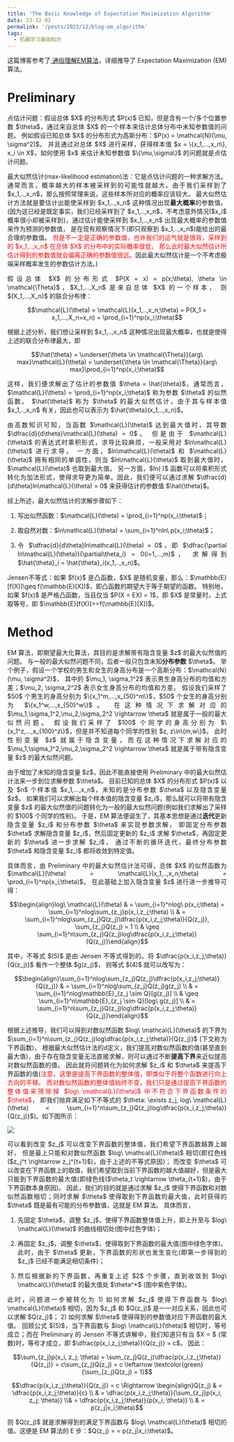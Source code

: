 ```yaml
---
title: 'The Basic Knowledge of Expectation Maximization Algorithm'
data: 23-12-02
permalink: '/posts/2023/12/blog-em_algorithm'
tags:
  - 机器学习基础知识
---
```


<p style="text-align:justify; text-justify:inter-ideograph;">这篇博客参考了<a href="https://blog.csdn.net/qq_36583400/article/details/127047093" target="_blank">
通俗理解EM算法</a>，详细推导了 Expectation Maximization (EM) 算法。</p>

<h1>Preliminary</h1>

<p style="text-align:justify; text-justify:inter-ideograph;">点估计问题：假设总体 $X$ 的分布形式 $P(x)$ 已知，但是含有一个/多个位置参数 $\theta$，通过来自总体 $X$ 的一个样本来估计总体分布中未知参数值的问题。
例如假设已知总体 $X$ 的分布形式为高斯分布：$P(x) = \mathcal{N}(\mu, \sigma^2)$。
并且通过对总体 $X$ 进行采样，获得样本值 $x = \{x_1,...,x_n\}, x_i \in X$，如何使用 $x$ 来估计未知参数值 $\{\mu,\sigma\}$ 的问题就是点估计问题。</p>

<p style="text-align:justify; text-justify:inter-ideograph;">最大似然估计(max-likelihood estimation)法：它是点估计问题的一种求解方法。
通常而言，概率越大的样本被采样到的可能性就越大。由于我们采样到了 $x_1,..,x_n$，那么按照常理来说，这些样本所对应的概率应该较大。
最大似然估计方法就是要估计出能使采样到 $x_1,..,x_n$ 这种情况出现<b>最大概率</b>的参数值。
(因为这已经是既定事实，我们已经采样到了 $x_1,..,x_n$，不考虑意外情况($x_i$ 概率很小却被采样到)，通过估计能使采样到 $x_1,..,x_n$ 出现最大概率的参数值来作为预测的参数值，
是在现有观察情况下(即只观察到 $x_1,..,x_n$)能给出的最合理的参数值。
<span style="color:red;">但是不一定是正确的参数值，也许我们的运气就是很背，采样到的 $x_1,..,x_n$ 在总体 $X$ 的分布中的实际概率很低，
那么此时最大似然估计所估计得到的参数值就会偏离正确的参数值很远。</span>因此最大似然估计是一个不考虑极端采样概率发生的参数估计方法。)</p>

<p style="text-align:justify; text-justify:inter-ideograph;">假设总体 $X$ 的分布形式 $P(X = x) = p(x;\theta), \theta \in \mathcal{\Theta}$，$X_1,...,X_n$ 是来自总体 $X$ 的一个样本，
则 $(X_1,...,X_n)$ 的联合分布律：</p>

$$\mathcal{L}(\theta) = \mathcal{L}(x_1,..,x_n;\theta) = P(X_1 = x_1,...,X_n=x_n) = \prod_{i=1}^np(x_i;\theta)$$

<p style="text-align:justify; text-justify:inter-ideograph;">根据上述分析，我们想让采样到 $x_1,..,x_n$ 这种情况出现最大概率，也就是使得上述的联合分布律最大，即</p>

$$\hat{\theta} = \underset{\theta \in \mathcal{\Theta}}{arg\ max}\mathcal{L}(\theta) = \underset{\theta \in \mathcal{\Theta}}{arg\ max}\prod_{i=1}^np(x_i;\theta)$$

<p style="text-align:justify; text-justify:inter-ideograph;">这样，我们便求解出了估计的参数值 $\theta = \hat{\theta}$。通常而言，$\mathcal{L}(\theta) = \prod_{i=1}^np(x_i;\theta)$ 称为参数 $\theta$ 的似然函数。
$\hat{\theta}$ 称为 $\theta$ 的最大似然估计，由于其与样本值 $x_1,..,x_n$ 有关，因此也可以表示为 $\hat{\theta}(x_1,..,x_n)$。</p>

<p style="text-align:justify; text-justify:inter-ideograph;">由高数知识可知，当函数 $\mathcal{L}(\theta)$ 达到最大值时，其导数 $\dfrac{d}{d\theta}\mathcal{L}(\theta) = 0$。
但是由于 $\mathcal{L}(\theta)$ 的表达式时乘积形式，求导比较麻烦，一般采用对 $ln\mathcal{L}(\theta)$ 进行求导。
一方面，$ln\mathcal{L}(\theta)$ 和 $\mathcal{L}(\theta)$ 拥有相同的单调性，则当 $ln\mathcal{L}(\theta)$ 取到最大值时，$\mathcal{L}(\theta)$ 也取到最大值。
另一方面，$ln(·)$ 函数可以将乘积形式转化为加法形式，使得求导更为简单。因此，我们便可以通过求解 $\dfrac{d}{d\theta}ln\mathcal{L}(\theta) = 0$ 来获得估计的参数值 $\hat{\theta}$。</p>

<p style="text-align:justify; text-justify:inter-ideograph;">综上所述，最大似然估计的求解步骤如下：</p>

<ol><li><p style="text-align:justify; text-justify:inter-ideograph;">写出似然函数：$\mathcal{L}(\theta) = \prod_{i=1}^np(x_i;\theta)$；</p></li>
<li><p style="text-align:justify; text-justify:inter-ideograph;">取自然对数：$ln\mathcal{L}(\theta) = \sum_{i=1}^nln\ p(x_i;\theta)$；</p></li>
<li><p style="text-align:justify; text-justify:inter-ideograph;">令 $\dfrac{d}{d\theta}ln\mathcal{L}(\theta) = 0$，即 $\dfrac{\partial ln\mathcal{L}(\theta)}{\partial\theta_i} = 0(i=1,...,m)$，
求解得到 $\hat{\theta}_i = \hat{\theta}_i(x_1,..,x_n)$。</p></li></ol>

<p style="text-align:justify; text-justify:inter-ideograph;">Jensen不等式：如果 $f(x)$ 是凸函数，$X$ 是随机变量，那么：$\mathbb{E}[f(X)]\geq f(\mathbb{E}[X])$，即凸函数的期望大于等于期望的函数。
特别地，如果 $f(x)$ 是严格凸函数，当且仅当 $P(X = EX) = 1$，即 $X$ 是常量时，上式取等号，即 $\mathbb{E}[f(X)]>=f(\mathbb{E}[X])$。</p>

<h1>Method</h1>

<p style="text-align:justify; text-justify:inter-ideograph;">EM 算法，即期望最大化算法，其目的是求解带有隐含变量 $z$ 的最大似然值的问题。
与一般的最大似然问题不同，后者一般只包含未知<b>分布参数</b> $\theta$。
举个例子，假设一个学校的男生和女生的身高分布是一个高斯分布：$\mathcal{N}(\mu, \sigma^2)$，
其中的 $\mu_1, \sigma_1^2$ 表示男生身高分布的均值和方差；$\mu_2, \sigma_2^2$ 表示女生身高分布的均值和方差。
假设我们采样了 $50$ 个男生的身高分别为 $\{x_1^m,...,x_{50}^m\}$，$50$ 个女生的身高分别为 $\{x_1^w,...,x_{50}^w\}$。
在这种情况下求解对应的 $\mu_1,\sigma_1^2,\mu_2,\sigma_2^2 \rightarrow \theta$ 就是属于一般的最大似然问题。
假设我们采样了 $100$ 个同学的身高分别为 $\{x_1^z,...,x_{100}^z\}$，但是并不知道每个同学的性别 $z, z\in\{m,w\}$。
此时性别变量 $z$ 就属于隐含变量，而在这种情况下求解对应的 $\mu_1,\sigma_1^2,\mu_2,\sigma_2^2 \rightarrow \theta$ 就是属于带有隐含变量 $z$ 的最大似然问题。</p>

<p style="text-align:justify; text-justify:inter-ideograph;">由于增加了未知的隐含变量 $z$，因此不能直接使用 Preliminary 中的最大似然估计法来一步到位求解参数 $\theta$。
目前已知的总体 $X$ 的分布形式 $P(x)$ 以及 $n$ 个样本值 $x_1,...,x_n$，未知的是分布参数 $\theta$ 以及隐含变量 $z$。
如果我们可以求解出每个样本值的隐含变量 $z_i$，那么就可以将带有隐含变量 $z$ 的最大似然值的问题转化为一般的最大似然问题(例如我们求解出了采样的 $100$ 个同学的性别)。
于是，EM 算法便诞生了，其基本思想是通过<b>迭代</b>更新隐含变量 $z_i$ 和分布参数 $\theta$ 来实现参数求解，
即固定分布参数 $\theta$ 求解隐含变量 $z_i$，然后固定更新的 $z_i$ 求解 $\theta$，再固定更新的 $\theta$ 进一步求解 $z_i$，
通过不断的循环迭代，最终分布参数 $\theta$ 和隐含变量 $z_i$ 都将收敛到特定值。</p>

<p style="text-align:justify; text-justify:inter-ideograph;">具体而言，由 Preliminary 中的最大似然估计法可得，总体 $X$ 的似然函数为 $\mathcal{L}(\theta) = \mathcal{L}(x_1,..,x_n;\theta) = \prod_{i=1}^np(x_i;\theta)$。
在此基础上加入隐含变量 $z$ 进行进一步推导可得：</p>

$$\begin{align}log\ \mathcal{L}(\theta) & = \sum_{i=1}^nlog\ p(x_i;\theta) = \sum_{i=1}^nlog\sum_{z_j}p(x_i,z_j;\theta) \\
& = \sum_{i=1}^nlog\sum_{z_j}Q(z_j)\dfrac{p(x_i,z_j;\theta)}{Q(z_j)}, \sum_{z_j}Q(z_j) = 1 \\
& \geq \sum_{i=1}^n\sum_{z_j}Q(z_j)log\dfrac{p(x_i,z_j;\theta)}{Q(z_j)}\end{align}$$

<p style="text-align:justify; text-justify:inter-ideograph;">其中，不等式 $(5)$ 是由 Jensen 不等式得到的。将 $\dfrac{p(x_i,z_j;\theta)}{Q(z_j)}$ 看作一个整体 $g(z_j)$，
则等式 $(4)$ 就可以改写为：</p>

$$\begin{align}\sum_{i=1}^nlog\sum_{z_j}Q(z_j)\dfrac{p(x_i,z_j;\theta)}{Q(z_j)} & = \sum_{i=1}^nlog\sum_{z_j}Q(z_j)g(z_j) \\
& = \sum_{i=1}^nlog\mathbb{E}_{z_j \sim Q}[g(z_j)] \\
& \geq \sum_{i=1}^n\mathbb{E}_{z_j \sim Q}[log\ g(z_j)] \\
& = \sum_{i=1}^n\sum_{z_j}Q(z_j)log\dfrac{p(x_i,z_j;\theta)}{Q(z_j)}\end{align}$$

<p style="text-align:justify; text-justify:inter-ideograph;">根据上述推导，我们可以得到对数似然函数 $log\ \mathcal{L}(\theta)$ 的下界为 $\sum_{i=1}^n\sum_{z_j}Q(z_j)log\dfrac{p(x_i,z_j;\theta)}{Q(z_j)}$ (下文称为下界函数)，
根据最大似然估计法的d定义，我们提高对数似然函数的值(甚至直到最大值)，由于存在隐含变量无法直接求解，则可以通过不断<b>提高下界</b>来近似提高对数似然函数的值。
因此就将问题转化为如何求解 $z_i$ 和 $\theta$ 来提高下界函数的值(<span style="color:red;">注意，这里是提高下界函数的整体值，即类似于将整个函数进行向上方向的平移。
而对数似然函数的整体值始终不变，我们只是通过提高下界函数的整体值来筛除掉 $log\ \mathcal{L}(\theta)$ 中不符合下界函数条件的 $\theta$</span>，
即我们抛弃满足如下不等式的 $\theta: \exists z_j, log\ \mathcal{L}(\theta) < \sum_{i=1}^n\sum_{z_j}Q(z_j)log\dfrac{p(x_i,z_j;\theta)}{Q(z_j)}$)。如下图所示：</p>

<img src="https://cai-jianfeng.github.io/images/em_algorithm.png" style="alignment: center">

<p style="text-align:justify; text-justify:inter-ideograph;">可以看到改变 $z_j$ 可以改变下界函数的整体值，我们希望下界函数越靠上越好，
但是最上只能和对数似然函数 $log\ \mathcal{L}(\theta)$ 相切(即红色线($z_j^t \rightarrow z_j^{t+1}$)，由于上述的不等式原因)；
而改变 $\theta$ 可以改变在下界函数上的取值，我们希望取到当前下界函数的越大值越好，但是最大只能到下界函数的最大值(即绿色线($\theta_t \rightarrow \theta_{t+1}$)，由于下界函数本身原因)。
因此，我们的目的就是通过求解 $z_j$ 使得下界函数和对数似然函数相切；同时求解 $\theta$ 使得取到下界函数的最大值，此时获得的 $\theta$ 既是最有可能的分布参数值，这就是 EM 算法。
具体而言，</p>

<ol><li><p style="text-align:justify; text-justify:inter-ideograph;">先固定 $\theta$，调整 $z_j$，使得下界函数整体值上升，即上升至与 $log\ \mathcal{L}(\theta)$ 的曲线相切处(图中红色字体)；</p></li>
<li><p style="text-align:justify; text-justify:inter-ideograph;">再固定 $z_j$，调整 $\theta$，使得取到下界函数的最大值(图中绿色字体)。
此时，由于 $\theta$ 更新，下界函数的形状也发生变化(即第一步得到的 $z_j$ 已经不能满足相切条件)；</p></li>
<li><p style="text-align:justify; text-justify:inter-ideograph;">然后根据新的下界函数，再重复上述 $2$ 个步骤，直到收敛到 $log\ \mathcal{L}(\theta)$ 的最大值处 $\theta^*$ (图中紫色字体)。</p></li></ol>

<p style="text-align:justify; text-justify:inter-ideograph;">此时，问题进一步被转化为 1) 如何求解 $z_j$ 使得下界函数与 $log\ \mathcal{L}(\theta)$ 相切，因为 $z_j$ 和 $Q(z_j)$ 是一一对应关系，因此也可以求解 $Q(z_j)$；
2) 如何求解 $\theta$ 使得得到的参数值对应下界函数的最大值。
回顾公式 $(5)$，当下界函数与 $log\ \mathcal{L}(\theta)$ 相切时，等号成立；而在 Preliminary 的 Jensen 不等式讲解中，我们知道只有当 $X = $ (常数)时，等号才成立，即 $\dfrac{p(x_i,z_j;\theta)}{Q(z_j)} = c$。
因此：</p>

$$\sum_{z_j}p(x_i, z_j; \theta) = \sum_{z_j}Q(z_j)\dfrac{p(x_i,z_j;\theta)}{Q(z_j)} = c\sum_{z_j}Q(z_j) = c \leftarrow \textcolor{green}{\sum_{z_j}Q(z_j) = 1}$$

$$\dfrac{p(x_i,z_j;\theta)}{Q(z_j)} = c \Rightarrow \begin{align}Q(z_j) & = \dfrac{p(x_i,z_j;\theta)}{c} \\
& = \dfrac{p(x_i,z_j;\theta)}{\sum_{z_j}p(x_i, z_j; \theta)} \\& = \dfrac{p(x_i,z_j;\theta)}{p(x_i; \theta)} \\ & = p(z_j|x_i;\theta)$$

<p style="text-align:justify; text-justify:inter-ideograph;">则 $Q(z_j)$ 就是求解得到的满足下界函数与 $log\ \mathcal{L}(\theta)$ 相切的值。这便是 EM 算法的 E 步：$Q(z_j) = = p(z_j|x_i;\theta)$。</p>

<p style="text-align:justify; text-justify:inter-ideograph;"></p>